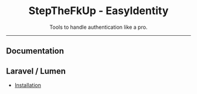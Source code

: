 <div align="center">
    <h1>StepTheFkUp - EasyIdentity</h1>
    <p>Tools to handle authentication like a pro.</p>
</div>

---

## Documentation

## Laravel / Lumen

- [Installation](docs/laravel_install.md)
